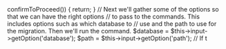 <?php

namespace Illuminate\Database\Console\Migrations;

use Illuminate\Console\Command;
use Illuminate\Console\ConfirmableTrait;
use Symfony\Component\Console\Input\InputOption;

class RefreshCommand extends Command
{
    use ConfirmableTrait;

    /**
     * The console command name.
     *
     * @var string
     */
    protected $name = 'migrate:refresh';

    /**
     * The console command description.
     *
     * @var string
     */
    protected $description = 'Reset and re-run all migrations';

    /**
     * Execute the console command.
     *
     * @return void
     */
    public function handle()
    {
        if (! $this->confirmToProceed()) {
            return;
        }

        // Next we'll gather some of the options so that we can have the right options
        // to pass to the commands. This includes options such as which database to
        // use and the path to use for the migration. Then we'll run the command.
        $database = $this->input->getOption('database');

        $path = $this->input->getOption('path');

        // If t